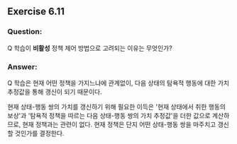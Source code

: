 ## Exercise 6.11

### Question:

Q 학습이 **비활성** 정책 제어 방법으로 고려되는 이유는 무엇인가?

### Answer:

Q 학습은 현재 어떤 정책을 가지느냐에 관계없이, 다음 상태의 탐욕적 행동에 대한 가치 추정값을 통해 갱신이 되기 때문이다.

현재 상태-행동 쌍의 가치를 갱신하기 위해 필요한 이득은 '현재 상태에서 취한 행동의 보상'과 '탐욕적 정책을 따르는 다음 상태-행동 쌍의 가치 추정값'을 더한 값으로 계산하므로, 현재 정책과는 관련이 없다. 현재 정책은 단지 어떤 상태-행동 쌍을 마주치고 갱신할 것인가를 결정한다.
